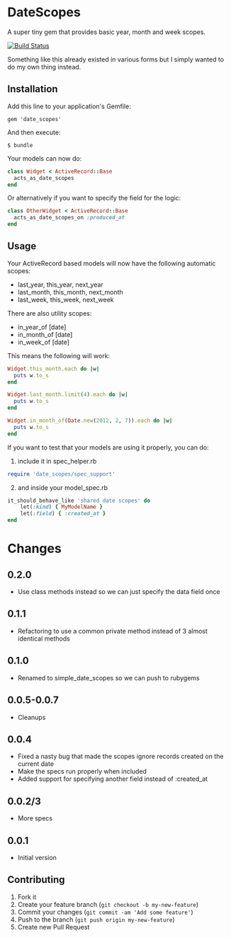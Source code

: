 # DateScopes

A super tiny gem that provides basic year, month and week scopes.

[![Build Status](https://secure.travis-ci.org/speartail/date_scopes.png)](http://travis-ci.org/speartail/date_scopes)

Something like this already existed in various forms but I simply wanted to do
my own thing instead.

## Installation

Add this line to your application's Gemfile:

    gem 'date_scopes'

And then execute:

    $ bundle

Your models can now do:
```ruby
class Widget < ActiveRecord::Base
  acts_as_date_scopes
end
```

Or alternatively if you want to specify the field for the logic:
```ruby
class OtherWidget < ActiveRecord::Base
  acts_as_date_scopes_on :produced_at
end
```

## Usage

Your ActiveRecord based models will now have the following automatic scopes:

* last\_year, this\_year, next\_year
* last\_month, this\_month, next\_month
* last\_week, this\_week, next\_week

There are also utility scopes:

* in\_year\_of [date]
* in\_month\_of [date]
* in\_week\_of [date]

This means the following will work:

```ruby
Widget.this_month.each do |w|
  puts w.to_s
end

Widget.last_month.limit(4).each do |w|
  puts w.to_s
end

Widget.in_month_of(Date.new(2012, 2, 7)).each do |w|
  puts w.to_s
end
```

If you want to test that your models are using it properly, you can do:

1. include it in spec\_helper.rb
```ruby
require 'date_scopes/spec_support'
```

2. and inside your model\_spec.rb
```ruby
it_should_behave_like 'shared date scopes' do
    let(:kind) { MyModelName }
    let(:field) { :created_at }
end
```

# Changes

## 0.2.0
* Use class methods instead so we can just specify the data field once

## 0.1.1
* Refactoring to use a common private method instead of 3 almost identical methods

## 0.1.0
* Renamed to simple\_date\_scopes so we can push to rubygems

## 0.0.5-0.0.7
* Cleanups

## 0.0.4
* Fixed a nasty bug that made the scopes ignore records created on the current date
* Make the specs run properly when included
* Added support for specifying another field instead of :created\_at

## 0.0.2/3
* More specs

## 0.0.1
* Initial version

## Contributing

1. Fork it
2. Create your feature branch (`git checkout -b my-new-feature`)
3. Commit your changes (`git commit -am 'Add some feature'`)
4. Push to the branch (`git push origin my-new-feature`)
5. Create new Pull Request
